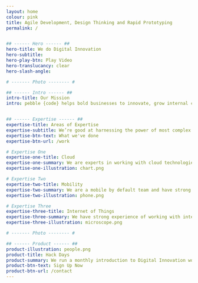 ```yaml
---
layout: home
colour: pink
title: Agile Development, Design Thinking and Rapid Prototyping
permalink: /


## ------ Hero ------ ##
hero-title: We do Digital Innovation
hero-subtitle:
hero-play-btn: Play Video
hero-translucancy: clear
hero-slash-angle:

# ------- Photo -------- #

## ------ Intro ------ ##
intro-title: Our Mission
intro: pebble {code} helps bold businesses to innovate, grow internal capabilities and create digital products that customers love. From start-ups to global enterprises our clients hire us for digital acceleration and innovation.


## ------ Expertise ------ ##
expertise-title: Areas of Expertise
expertise-subtitle: We’re good at harnessing the power of most complex tools and technology and applying these to solve business problems.
expertise-btn-text: What we've done
expertise-btn-url: /work

# Expertise One
expertise-one-title: Cloud
expertise-one-summary: We are experts in working with cloud technologies and have experience of configuring, automating and managing Amazon Web Services, Azure, Rackspace and even some old school bare metal. 
expertise-one-illustration: chart.png

# Expertise Two
expertise-two-title: Mobility
expertise-two-summary: We are a mobile by default team and have strong expertise in design and development for mobile. We are excited by progressive web apps and the blurring between native and web. 
expertise-two-illustration: phone.png

# Expertise Three
expertise-three-title: Internet of Things
expertise-three-summary: We have strong experience of working with internet enabled hardware including firmware. We have worked with Bluetooth Low Energy, Light Bulbs, Rasperry Pis and Sensors.
expertise-three-illustration: microscope.png

# ------- Photo -------- #

## ------ Product ------ ##
product-illustration: people.png
product-title: Hack Days
product-summary: We run a monthly introduction to Digital Innovation workshop at pebble HQ. The first step towards creating a culture of technical innovation is removing the fear of failure.
product-btn-text: Sign Up Now
product-btn-url: /contact
---
```

